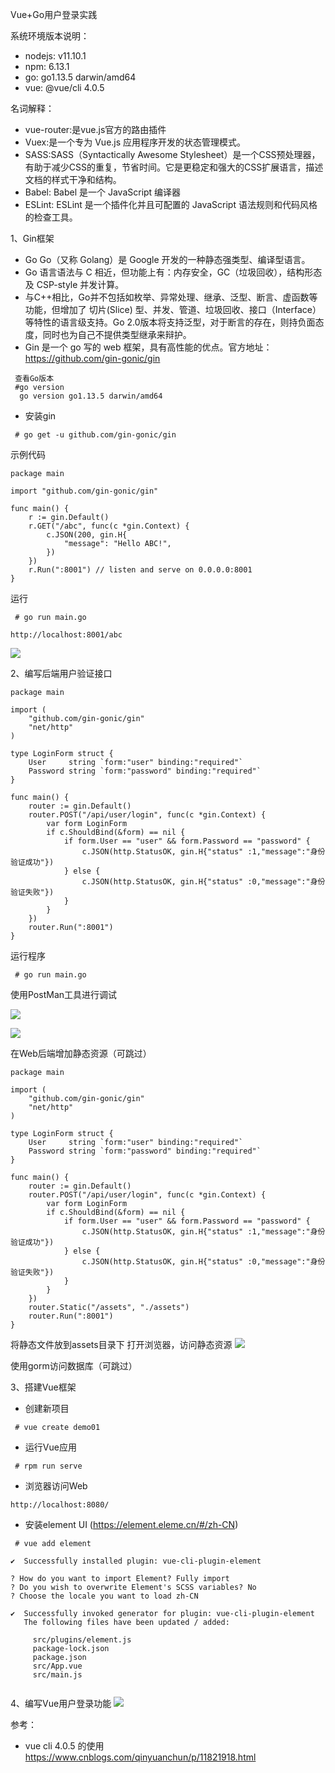 Vue+Go用户登录实践

系统环境版本说明：
* nodejs:  v11.10.1
* npm:  6.13.1
* go:   go1.13.5 darwin/amd64
* vue:  @vue/cli 4.0.5

名词解释：
* vue-router:是vue.js官方的路由插件
* Vuex:是一个专为 Vue.js 应用程序开发的状态管理模式。
* SASS:SASS（Syntactically Awesome Stylesheet）是一个CSS预处理器，有助于减少CSS的重复，节省时间。它是更稳定和强大的CSS扩展语言，描述文档的样式干净和结构。
* Babel: Babel 是一个 JavaScript 编译器
* ESLint: ESLint 是一个插件化并且可配置的 JavaScript 语法规则和代码风格的检查工具。





1、Gin框架

* Go Go（又称 Golang）是 Google 开发的一种静态强类型、编译型语言。
* Go 语言语法与 C 相近，但功能上有：内存安全，GC（垃圾回收），结构形态及 CSP-style 并发计算。
* 与C++相比，Go并不包括如枚举、异常处理、继承、泛型、断言、虚函数等功能，但增加了 切片(Slice) 型、并发、管道、垃圾回收、接口（Interface）等特性的语言级支持。Go 2.0版本将支持泛型，对于断言的存在，则持负面态度，同时也为自己不提供类型继承来辩护。
* Gin 是一个 go 写的 web 框架，具有高性能的优点。官方地址：https://github.com/gin-gonic/gin


```
 查看Go版本
 #go version
  go version go1.13.5 darwin/amd64

```

* 安装gin

```
 # go get -u github.com/gin-gonic/gin
```

示例代码


```
package main

import "github.com/gin-gonic/gin"

func main() {
    r := gin.Default()
    r.GET("/abc", func(c *gin.Context) {
        c.JSON(200, gin.H{
            "message": "Hello ABC!",
        })
    })
    r.Run(":8001") // listen and serve on 0.0.0.0:8001
}
```

运行


```
 # go run main.go
```


```
http://localhost:8001/abc
```
![](/03_VUE_GO/images/01@2x.png)

2、编写后端用户验证接口


```
package main

import (
    "github.com/gin-gonic/gin"
    "net/http"
)

type LoginForm struct {
    User     string `form:"user" binding:"required"`
    Password string `form:"password" binding:"required"`
}

func main() {
    router := gin.Default()
    router.POST("/api/user/login", func(c *gin.Context) {
        var form LoginForm
        if c.ShouldBind(&form) == nil {
            if form.User == "user" && form.Password == "password" {
                c.JSON(http.StatusOK, gin.H{"status" :1,"message":"身份验证成功"})
            } else {
                c.JSON(http.StatusOK, gin.H{"status" :0,"message":"身份验证失败"})
            }
        }
    })
    router.Run(":8001")
}
```
运行程序

```
 # go run main.go
```

使用PostMan工具进行调试

![](/03_VUE_GO/images/02@2x.png)

![](/03_VUE_GO/images/03@2x.png)

在Web后端增加静态资源（可跳过）


```
package main

import (
    "github.com/gin-gonic/gin"
    "net/http"
)

type LoginForm struct {
    User     string `form:"user" binding:"required"`
    Password string `form:"password" binding:"required"`
}

func main() {
    router := gin.Default()
    router.POST("/api/user/login", func(c *gin.Context) {
        var form LoginForm
        if c.ShouldBind(&form) == nil {
            if form.User == "user" && form.Password == "password" {
                c.JSON(http.StatusOK, gin.H{"status" :1,"message":"身份验证成功"})
            } else {
                c.JSON(http.StatusOK, gin.H{"status" :0,"message":"身份验证失败"})
            }
        }
    })
    router.Static("/assets", "./assets")
    router.Run(":8001")
}

```
将静态文件放到assets目录下
打开浏览器，访问静态资源
![](/03_VUE_GO/images/04@2x.png)

使用gorm访问数据库（可跳过）



3、搭建Vue框架
* 创建新项目

```
 # vue create demo01
```

* 运行Vue应用

```
 # rpm run serve
```

* 浏览器访问Web
```
http://localhost:8080/
```

* 安装element UI (https://element.eleme.cn/#/zh-CN)


```
 # vue add element
```


```
✔  Successfully installed plugin: vue-cli-plugin-element

? How do you want to import Element? Fully import
? Do you wish to overwrite Element's SCSS variables? No
? Choose the locale you want to load zh-CN

✔  Successfully invoked generator for plugin: vue-cli-plugin-element
   The following files have been updated / added:

     src/plugins/element.js
     package-lock.json
     package.json
     src/App.vue
     src/main.js
     
```

4、编写Vue用户登录功能
![](/03_VUE_GO/images/05@2x.png)




参考：
* vue cli 4.0.5 的使用 https://www.cnblogs.com/qinyuanchun/p/11821918.html

